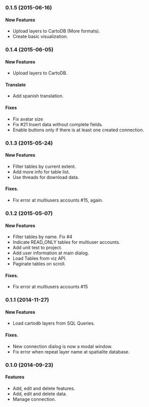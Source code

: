 <a name="0.1.5"></a>
### 0.1.5 (2015-06-16)

#### New Features

* Upload layers to CartoDB (More formats).
* Create basic visualization.

<a name="0.1.4"></a>
### 0.1.4 (2015-06-05)

#### New Features

* Upload layers to CartoDB.

#### Translate

* Add spanish translation.

#### Fixes

* Fix avatar size
* Fix #21 Insert data without complete fields.
* Enable buttons only if there is at least one created connection.

<a name="0.1.3"></a>
### 0.1.3 (2015-05-24)

#### New Features

* Filter tables by current extent.
* Add more info for table list.
* Use threads for download data.

#### Fixes.

* Fix error at multiusers accounts #15, again.

<a name="0.1.2"></a>
### 0.1.2 (2015-05-07)

#### New Features

* Filter tables by name. Fix #4
* Indicate READ_ONLY tables for multiuser accounts.
* Add unit test to project.
* Add user information at main dialog.
* Load Tables from viz API.
* Paginate tables on scroll.

#### Fixes.

* Fix error at multiusers accounts #15

<a name="0.1.1"></a>
### 0.1.1 (2014-11-27)

#### New Features

* Load cartodb layers from SQL Queries.

#### Fixes.

* New connection dialog is now a modal window.
* Fix error when repeat layer name at spatialite database.

<a name="0.1.0"></a>
### 0.1.0 (2014-09-23)

#### Features

* Add, edit and delete features.
* Add, edit and delete data.
* Manage connection.
